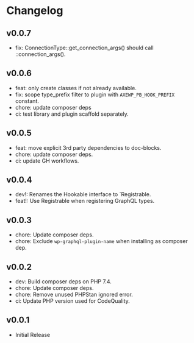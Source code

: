 # Changelog
## v0.0.7
* fix: ConnectionType::get_connection_args() should call ::connection_args().

## v0.0.6
* feat: only create classes if not already available.
* fix: scope type_prefix filter to plugin with `AXEWP_PB_HOOK_PREFIX` constant.
* chore: update composer deps
* ci: test library and plugin scaffold separately.

## v0.0.5
* feat: move explicit 3rd party dependencies to doc-blocks.
* chore: update composer deps.
* ci: update GH workflows. 

## v0.0.4
* dev!: Renames the Hookable interface to `Registrable.
* feat!: Use Registrable when registering GraphQL types.

## v0.0.3
* chore: Update composer deps.
* chore: Exclude `wp-graphql-plugin-name` when installing as composer dep.

## v0.0.2
* dev: Build composer deps on PHP 7.4.
* chore: Update composer deps.
* chore: Remove unused PHPStan ignored error.
* ci: Update PHP version used for CodeQuality.

## v0.0.1
* Initial Release
